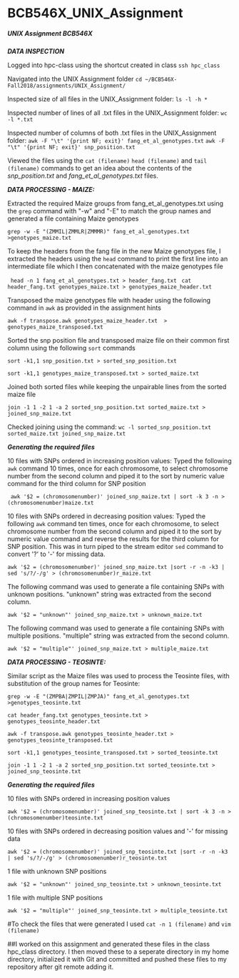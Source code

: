 # BCB546X_UNIX_Assignment
##### UNIX Assignment BCB546X
 
_**DATA INSPECTION**_

Logged into hpc-class using the shortcut created in class `ssh hpc_class` 

Navigated into the UNIX Assignment folder 
`cd ~/BCB546X-Fall2018/assignments/UNIX_Assignment/`

Inspected size of all files in the UNIX_Assignment folder:
`ls -l -h *`

Inspected number of lines of all .txt files in the UNIX_Assignment folder:
`wc -l *.txt`

Inspected number of columns of both .txt files in the UNIX\_Assignment folder: 
`awk -F "\t" '{print NF; exit}' fang_et_al_genotypes.txt`
`awk -F "\t" '{print NF; exit}' snp_position.txt`

Viewed the files using the `cat (filename)` `head (filename)` and `tail (filename)` commands to get an idea about the contents of the _snp_position.txt_ and _fang_et_al_genotypes.txt_ files. 

_**DATA PROCESSING - MAIZE:**_


Extracted the required Maize groups from fang_et_al_genotypes.txt using the `grep` command with "-w" and "-E" to match the group names and generated a file containing Maize genotypes

`grep -w -E "(ZMMIL|ZMMLR|ZMMMR)" fang_et_al_genotypes.txt >genotypes_maize.txt`


To keep the headers from the fang file in the new Maize genotypes file, I extracted the headers using the `head` command to print the first line into an intermediate file which I then concatenated with the maize genotypes file 

` head -n 1 fang_et_al_genotypes.txt > header_fang.txt`
` cat header_fang.txt genotypes_maize.txt > genotypes_maize_header.txt`


Transposed the maize genotypes file with header using the following command in `awk` as provided in the assignment hints

`awk -f transpose.awk genotypes_maize_header.txt  > genotypes_maize_transposed.txt`


Sorted the snp position file and transposed maize file on their common first column using the following `sort` commands 

`sort -k1,1 snp_position.txt > sorted_snp_position.txt`

`sort -k1,1 genotypes_maize_transposed.txt > sorted_maize.txt`


Joined both sorted files while keeping the unpairable lines from the sorted maize file

`join -1 1 -2 1 -a 2 sorted_snp_position.txt sorted_maize.txt > joined_snp_maize.txt`


Checked joining using the command:
`wc -l sorted_snp_position.txt sorted_maize.txt joined_snp_maize.txt`


_**Generating the required files**_


10 files with SNPs ordered in increasing position values: Typed the following `awk` command 10 times, once for each chromosome, to select chromosome number from the second column and piped it to the sort by numeric value command for the third column for SNP position  

` awk '$2 = (chromosomenumber)' joined_snp_maize.txt | sort -k 3 -n > (chromosomenumber)maize.txt`


10 files with SNPs ordered in decreasing position values: Typed the following `awk` command ten times, once for each chromosome, to select chromosome number from the second column and piped it to the sort by numeric value command and reverse the results for the third column for SNP position. This was in turn piped to the stream editor `sed` command to convert '?' to '-' for missing data. 

`awk '$2 = (chromosomenumber)' joined_snp_maize.txt |sort -r -n -k3 | sed 's/?/-/g' > (chromosomenumber)r_maize.txt`


The following command was used to generate a file containing SNPs with unknown positions. "unknown" string was extracted from the second column. 

`awk '$2 = "unknown"' joined_snp_maize.txt > unknown_maize.txt`


The following command was used to generate a file containing SNPs with multiple positions. "multiple" string was extracted from the second column.

`awk '$2 = "multiple"' joined_snp_maize.txt > multiple_maize.txt`

_**DATA PROCESSING - TEOSINTE:**_

Similar script as the Maize files was used to process the Teosinte files, with substitution of the group names for Teosinte:


`grep -w -E "(ZMPBA|ZMPIL|ZMPJA)" fang_et_al_genotypes.txt >genotypes_teosinte.txt`

`cat header_fang.txt genotypes_teosinte.txt > genotypes_teosinte_header.txt`

`awk -f transpose.awk genotypes_teosinte_header.txt > genotypes_teosinte_transposed.txt`

`sort -k1,1 genotypes_teosinte_transposed.txt > sorted_teosinte.txt`

`join -1 1 -2 1 -a 2 sorted_snp_position.txt sorted_teosinte.txt > joined_snp_teosinte.txt`


_**Generating the required files**_

10 files with SNPs ordered in increasing position values

`awk '$2 = (chromosomenumber)' joined_snp_teosinte.txt | sort -k 3 -n > (chromosomenumber)teosinte.txt`

10 files with SNPs ordered in decreasing position values and '-' for missing data

`awk '$2 = (chromosomenumber)' joined_snp_teosinte.txt |sort -r -n -k3 | sed 's/?/-/g' > (chromosomenumber)r_teosinte.txt`

1 file with unknown SNP positions 

`awk '$2 = "unknown"' joined_snp_teosinte.txt > unknown_teosinte.txt`

1 file with multiple SNP positions

`awk '$2 = "multiple"' joined_snp_teosinte.txt > multiple_teosinte.txt`


#To check the files that were generated I used `cat -n 1 (filename)` and `vim (filename)`

##I worked on this assignment and generated these files in the class hpc_class directory. I then moved these to a seperate directory in my home directory, initialized it with Git and committed and pushed these files to my repository after git remote adding it.  
